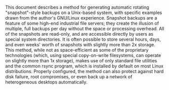 This document describes a method for generating automatic rotating "snapshot"-style backups on a Unix-based system, with specific examples drawn from the author's GNU/Linux experience. Snapshot backups are a feature of some high-end industrial file servers; they create the illusion of multiple, full backups per day without the space or processing overhead. All of the snapshots are read-only, and are accessible directly by users as special system directories. It is often possible to store several hours, days, and even weeks' worth of snapshots with slightly more than 2x storage. This method, while not as space-efficient as some of the proprietary technologies (which, using special copy-on-write filesystems, can operate on slightly more than 1x storage), makes use of only standard file utilities and the common rsync program, which is installed by default on most Linux distributions. Properly configured, the method can also protect against hard disk failure, root compromises, or even back up a network of heterogeneous desktops automatically.
